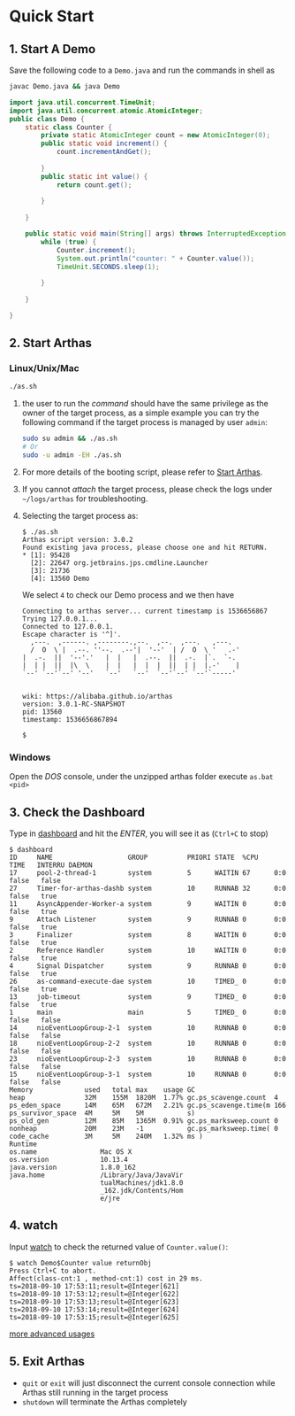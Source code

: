 Quick Start
===========

## 1. Start A Demo

Save the following code to a `Demo.java` and run the commands in shell as 

```bash
javac Demo.java && java Demo
```

```java
import java.util.concurrent.TimeUnit;
import java.util.concurrent.atomic.AtomicInteger;
public class Demo {
    static class Counter {
        private static AtomicInteger count = new AtomicInteger(0);
        public static void increment() {
            count.incrementAndGet();
        
        }
        public static int value() {
            return count.get();
        
        }
    
    }

    public static void main(String[] args) throws InterruptedException {
        while (true) {
            Counter.increment();
            System.out.println("counter: " + Counter.value());
            TimeUnit.SECONDS.sleep(1);
        
        }
    
    }

}
```

## 2. Start Arthas

### Linux/Unix/Mac

```bash
./as.sh
```


1. the user to run the *command* should have the same privilege as the owner of the target process, as a simple example you can try the following command if the target process is managed by user `admin`:

    ```bash
    sudo su admin && ./as.sh
    # Or
    sudo -u admin -EH ./as.sh
    ```

2. For more details of the booting script, please refer to [Start Arthas](start-arthas.md).
3. If you cannot *attach* the target process, please check the logs under `~/logs/arthas` for troubleshooting.

4. Selecting the target process as:

    ```
    $ ./as.sh
    Arthas script version: 3.0.2
    Found existing java process, please choose one and hit RETURN.
    * [1]: 95428 
      [2]: 22647 org.jetbrains.jps.cmdline.Launcher
      [3]: 21736
      [4]: 13560 Demo
    ```

    We select `4` to check our Demo process and we then have

    ```
    Connecting to arthas server... current timestamp is 1536656867
    Trying 127.0.0.1...
    Connected to 127.0.0.1.
    Escape character is '^]'.
      ,---.  ,------. ,--------.,--.  ,--.  ,---.   ,---.
      /  O  \ |  .--. ''--.  .--'|  '--'  | /  O  \ '   .-'
    |  .-.  ||  '--'.'   |  |   |  .--.  ||  .-.  |`.  `-.
    |  | |  ||  |\  \    |  |   |  |  |  ||  | |  |.-'    |
    `--' `--'`--' '--'   `--'   `--'  `--'`--' `--'`-----'


    wiki: https://alibaba.github.io/arthas
    version: 3.0.1-RC-SNAPSHOT
    pid: 13560
    timestamp: 1536656867894
    
    $ 
    ```

### Windows

Open the *DOS* console, under the unzipped arthas folder execute `as.bat <pid>`


## 3. Check the Dashboard

Type in [dashboard](dashboard.md) and hit the *ENTER*, you will see it as (`Ctrl+C` to stop)

```
$ dashboard
ID     NAME                   GROUP          PRIORI STATE  %CPU    TIME   INTERRU DAEMON
17     pool-2-thread-1        system         5      WAITIN 67      0:0    false   false
27     Timer-for-arthas-dashb system         10     RUNNAB 32      0:0    false   true
11     AsyncAppender-Worker-a system         9      WAITIN 0       0:0    false   true
9      Attach Listener        system         9      RUNNAB 0       0:0    false   true
3      Finalizer              system         8      WAITIN 0       0:0    false   true
2      Reference Handler      system         10     WAITIN 0       0:0    false   true
4      Signal Dispatcher      system         9      RUNNAB 0       0:0    false   true
26     as-command-execute-dae system         10     TIMED_ 0       0:0    false   true
13     job-timeout            system         9      TIMED_ 0       0:0    false   true
1      main                   main           5      TIMED_ 0       0:0    false   false
14     nioEventLoopGroup-2-1  system         10     RUNNAB 0       0:0    false   false
18     nioEventLoopGroup-2-2  system         10     RUNNAB 0       0:0    false   false
23     nioEventLoopGroup-2-3  system         10     RUNNAB 0       0:0    false   false
15     nioEventLoopGroup-3-1  system         10     RUNNAB 0       0:0    false   false
Memory             used   total max    usage GC
heap               32M    155M  1820M  1.77% gc.ps_scavenge.count  4
ps_eden_space      14M    65M   672M   2.21% gc.ps_scavenge.time(m 166
ps_survivor_space  4M     5M    5M           s)
ps_old_gen         12M    85M   1365M  0.91% gc.ps_marksweep.count 0
nonheap            20M    23M   -1           gc.ps_marksweep.time( 0
code_cache         3M     5M    240M   1.32% ms )
Runtime
os.name                Mac OS X
os.version             10.13.4
java.version           1.8.0_162
java.home              /Library/Java/JavaVir
                       tualMachines/jdk1.8.0
                       _162.jdk/Contents/Hom
                       e/jre
```

## 4. watch

Input [watch](watch.md) to check the returned value of `Counter.value()`:

```
$ watch Demo$Counter value returnObj
Press Ctrl+C to abort.
Affect(class-cnt:1 , method-cnt:1) cost in 29 ms.
ts=2018-09-10 17:53:11;result=@Integer[621]
ts=2018-09-10 17:53:12;result=@Integer[622]
ts=2018-09-10 17:53:13;result=@Integer[623]
ts=2018-09-10 17:53:14;result=@Integer[624]
ts=2018-09-10 17:53:15;result=@Integer[625]
```

[more advanced usages](advanced-use.md)

## 5. Exit Arthas

- `quit` or `exit` will just disconnect the current console connection while Arthas still running in the target process
- `shutdown` will terminate the Arthas completely
